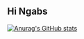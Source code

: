 ## Hi Ngabs

[![Anurag's GitHub stats](https://github-readme-stats.vercel.app/api?username=siuuuu78)](https://github.com/siuuuu78/github-readme-stats)
